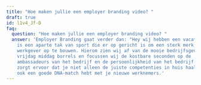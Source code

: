 ```yaml
---
title: "Hoe maken jullie een employer branding video? "
draft: true
id: l1v4_Jf-D
faq:
  question: "Hoe maken jullie een employer branding video? "
  answer: 'Employer Branding gaat verder dan: "Hey wij hebben een vacature!" Het
    is een aparte tak van sport die er op gericht is om een sterk merk als
    werkgever op te bouwen. Hierom zien wij af van de mooie bedrijfsgevel en de
    vrijdag middag borrels en focussen wij de kostbare seconden op de
    ambassadeurs van het bedrijf en de persoonlijkheid van het bedrijf. Dit
    zorgt ervoor dat je niet alleen de juiste competenties in huis haalt, maar
    ook een goede DNA-match hebt met je nieuwe werknemers.'
---
```

